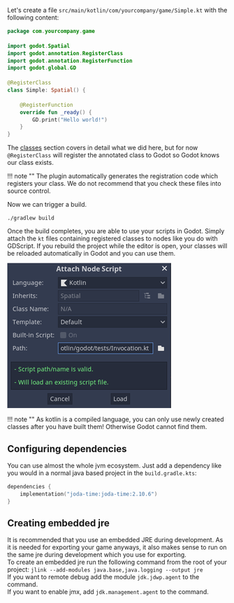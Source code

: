 Let's create a file `src/main/kotlin/com/yourcompany/game/Simple.kt` with the following content:

```kotlin
package com.yourcompany.game

import godot.Spatial
import godot.annotation.RegisterClass
import godot.annotation.RegisterFunction
import godot.global.GD

@RegisterClass
class Simple: Spatial() {

    @RegisterFunction
    override fun _ready() {
        GD.print("Hello world!")
    }
}
```

The [classes](../user-guide/classes.md) section covers in detail what we did here, but for now `@RegisterClass` will register the annotated class to Godot so Godot knows our class exists.

!!! note ""
    The plugin automatically generates the registration code which registers your class. We do not recommend that you check these files into source control.
    
Now we can trigger a build.

```shell
./gradlew build
``` 

Once the build completes, you are able to use your scripts in Godot. Simply attach the `kt` files containing registered classes to nodes like you do with GDScript. If you rebuild the project while the editor is open, your classes will be reloaded automatically in Godot and you can use them.

![Attach Node Script](../assets/img/attach.png)

!!! note ""
    As kotlin is a compiled language, you can only use newly created classes after you have built them! Otherwise Godot cannot find them.

## Configuring dependencies
You can use almost the whole jvm ecosystem. Just add a dependency like you would in a normal java based project in the `build.gradle.kts`:

```kotlin
dependencies {
    implementation("joda-time:joda-time:2.10.6")
}
```


## Creating embedded jre
It is recommended that you use an embedded JRE during development. As it is needed for exporting your game anyways, it also makes sense to run on the same jre during development which you use for exporting.  
To create an embedded jre run the following command from the root of your project: `jlink --add-modules java.base,java.logging --output jre`  
If you want to remote debug add the module `jdk.jdwp.agent` to the command.  
If you want to enable jmx, add `jdk.management.agent` to the command.